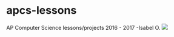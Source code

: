 # apcs-lessons
AP Computer Science lessons/projects 2016 - 2017
-Isabel O.
![](https://www.clipartsgram.com/image/1881800057-computer03clipartfree.png)
